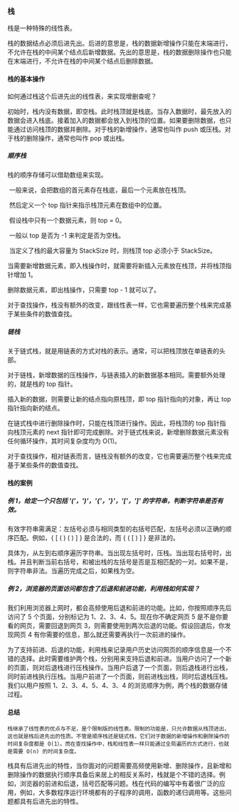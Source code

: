 ### 栈

栈是一种特殊的线性表。

栈的数据结点必须后进先出。后进的意思是，栈的数据新增操作只能在末端进行，不允许在栈的中间某个结点后新增数据。先出的意思是，栈的数据删除操作也只能在末端进行，不允许在栈的中间某个结点后删除数据。



#### 栈的基本操作

如何通过栈这个后进先出的线性表，来实现增删查呢？

初始时，栈内没有数据，即空栈。此时栈顶就是栈底。当存入数据时，最先放入的数据会进入栈底。接着加入的数据都会放入到栈顶的位置。如果要删除数据，也只能通过访问栈顶的数据并删除。对于栈的新增操作，通常也叫作 push 或压栈。对于栈的删除操作，通常也叫作 pop 或出栈。

##### 顺序栈

栈的顺序存储可以借助数组来实现。

​	一般来说，会把数组的首元素存在栈底，最后一个元素放在栈顶。

​	然后定义一个 top 指针来指示栈顶元素在数组中的位置。

​	假设栈中只有一个数据元素，则 top = 0。

​	一般以 top 是否为 -1 来判定是否为空栈。

​	当定义了栈的最大容量为 StackSize 时，则栈顶 top 必须小于 StackSize。

当需要新增数据元素，即入栈操作时，就需要将新插入元素放在栈顶，并将栈顶指针增加 1。

删除数据元素，即出栈操作，只需要 top - 1 就可以了。

对于查找操作，栈没有额外的改变，跟线性表一样，它也需要遍历整个栈来完成基于某些条件的数值查找。

##### 链栈

关于链式栈，就是用链表的方式对栈的表示。通常，可以把栈顶放在单链表的头部。

对于链栈，新增数据的压栈操作，与链表插入的新数据基本相同。需要额外处理的，就是栈的 top 指针。

插入新的数据，则需要让新的结点指向原栈顶，即 top 指针指向的对象，再让 top 指针指向新的结点。

在链式栈中进行删除操作时，只能在栈顶进行操作。因此，将栈顶的 top 指针指向栈顶元素的 next 指针即可完成删除。对于链式栈来说，新增删除数据元素没有任何循环操作，其时间复杂度均为 O(1)。

对于查找操作，相对链表而言，链栈没有额外的改变，它也需要遍历整个栈来完成基于某些条件的数值查找。



#### 栈的案例

##### 例 1，给定一个只包括 '('，')'，'{'，'}'，'['，']' 的字符串，判断字符串是否有效。

有效字符串需满足：左括号必须与相同类型的右括号匹配，左括号必须以正确的顺序匹配。例如，{ [ ( ) ( ) ] } 是合法的，而 { ( [ ) ] } 是非法的。

​	具体为，从左到右顺序遍历字符串。当出现左括号时，压栈。当出现右括号时，出栈。并且判断当前右括号，和被出栈的左括号是否是互相匹配的一对。如果不是，则字符串非法。当遍历完成之后，如果栈为空。

##### 例 2，浏览器的页面访问都包含了后退和前进功能，利用栈如何实现？

我们利用浏览器上网时，都会高频使用后退和前进的功能。比如，你按照顺序先后访问了 5 个页面，分别标记为 1、2、3、4、5。现在你不确定网页 5 是不是你要看的网页，需要回退到网页 3，则需要使用到两次后退的功能。假设回退后，你发现网页 4 有你需要的信息，那么就还需要再执行一次前进的操作。

为了支持前进、后退的功能，利用栈来记录用户历史访问网页的顺序信息是一个不错的选择。此时需要维护两个栈，分别用来支持后退和前进。当用户访问了一个新的页面，则对后退栈进行压栈操作。当用户后退了一个页面，则后退栈进行出栈，同时前进栈执行压栈。当用户前进了一个页面，则前进栈出栈，同时后退栈压栈。我们以用户按照 1、2、3、4、5、4、3、4 的浏览顺序为例，两个栈的数据存储过程。



#### 总结

 	栈继承了线性表的优点与不足，是个限制版的线性表。限制的功能是，只允许数据从栈顶进出，这也就是栈后进先出的性质。不管是顺序栈还是链式栈，它们对于数据的新增操作和删除操作的时间复杂度都是 O(1）。而在查找操作中，栈和线性表一样只能通过全局遍历的方式进行，也就是需要 O(n) 的时间复杂度。

​	栈具有后进先出的特性，当你面对的问题需要高频使用新增、删除操作，且新增和删除操作的数据执行顺序具备后来居上的相反关系时，栈就是个不错的选择。例如，浏览器的前进和后退，括号匹配等问题。栈在代码的编写中有着很广泛的应用，例如，大多数程序运行环境都有的子程序的调用，函数的递归调用等。这些问题都具有后进先出的特性。



